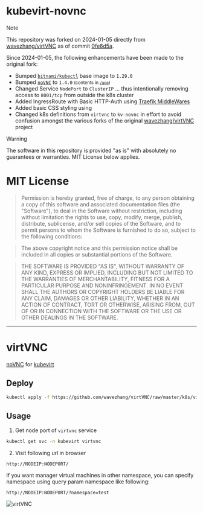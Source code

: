 # kubevirt-novnc

> [!NOTE]
> This repository was forked on 2024-01-05 directly from [wavezhang/virtVNC](https://github.com/wavezhang/virtVNC) as of commit [0fe6d5a](https://github.com/wavezhang/virtVNC/commit/0fe6d5a1ffdf9aed88dbd507f7b43a4cac5d343d).

Since 2024-01-05, the following enhancements have been made to the original fork:

  - Bumped [`bitnami/kubectl`](https://hub.docker.com/r/bitnami/kubectl) base image to `1.29.0`
  - Bumped [`noVNC`](https://github.com/novnc/noVNC/tree/master/app) to `1.4.0` <small>(contents in [`/app`](app))</small>
  - Changed Service `NodePort` to `ClusterIP` ... thus intentionally removing access to `8001/tcp` from outside the k8s cluster
  - Added IngressRoute with Basic HTTP-Auth using [Traefik MiddleWares](https://doc.traefik.io/traefik/middlewares/http/basicauth/)
  - Added basic CSS styling using 
  - Changed k8s definitions from `virtvnc` to `kv-novnc` in effort to avoid confusion amongst the various forks of the original [wavezhang/virtVNC](https://github.com/wavezhang/virtVNC) project

> [!WARNING]
> The software in this repository is provided "as is" with absolutely no guarantees or warranties. MIT License below applies.

# MIT License
> Permission is hereby granted, free of charge, to any person obtaining a copy
> of this software and associated documentation files (the "Software"), to deal
> in the Software without restriction, including without limitation the rights
> to use, copy, modify, merge, publish, distribute, sublicense, and/or sell
> copies of the Software, and to permit persons to whom the Software is
> furnished to do so, subject to the following conditions:

> The above copyright notice and this permission notice shall be included in all
> copies or substantial portions of the Software.

> THE SOFTWARE IS PROVIDED "AS IS", WITHOUT WARRANTY OF ANY KIND, EXPRESS OR
> IMPLIED, INCLUDING BUT NOT LIMITED TO THE WARRANTIES OF MERCHANTABILITY,
> FITNESS FOR A PARTICULAR PURPOSE AND NONINFRINGEMENT. IN NO EVENT SHALL THE
> AUTHORS OR COPYRIGHT HOLDERS BE LIABLE FOR ANY CLAIM, DAMAGES OR OTHER
> LIABILITY, WHETHER IN AN ACTION OF CONTRACT, TORT OR OTHERWISE, ARISING FROM,
> OUT OF OR IN CONNECTION WITH THE SOFTWARE OR THE USE OR OTHER DEALINGS IN THE
> SOFTWARE.

---

# virtVNC

[noVNC](https://github.com/novnc/noVNC) for [kubevirt](https://github.com/kubevirt/kubevirt)

## Deploy

```bash
kubectl apply -f https://github.com/wavezhang/virtVNC/raw/master/k8s/virtvnc.yaml
```

## Usage

1. Get node port of ```virtvnc``` service
```bash
kubectl get svc -n kubevirt virtvnc
```
2. Visit following url in browser
```
http://NODEIP:NODEPORT/
```

If you want manager virtual machines in other namespace, you can specify namespace using query param namespace like following:
```
http://NODEIP:NODEPORT/?namespace=test
```
![virtVNC](https://github.com/wavezhang/virtVNC/blob/master/virtvnc.gif?raw=true)
